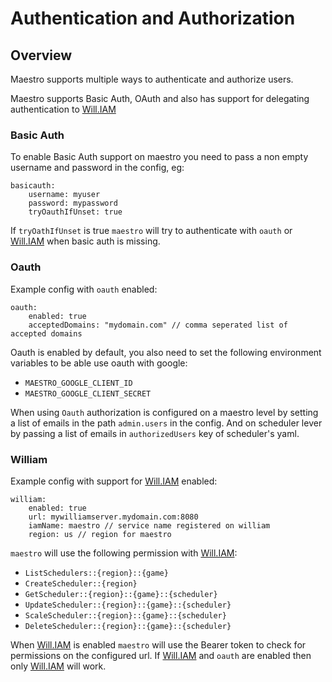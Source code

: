 Authentication and Authorization
========

## Overview
Maestro supports multiple ways to authenticate and authorize users.

Maestro supports Basic Auth, OAuth and also has support for delegating authentication to [Will.IAM][william]

### Basic Auth

To enable Basic Auth support on maestro you need to pass a non empty username and password in the config, eg:
```
basicauth:
    username: myuser
    password: mypassword
    tryOauthIfUnset: true
```

If `tryOathIfUnset` is true `maestro` will try to authenticate with `oauth` or [Will.IAM][william] when basic auth is missing.

### Oauth

Example config with `oauth` enabled:
```
oauth:
    enabled: true
    acceptedDomains: "mydomain.com" // comma seperated list of accepted domains
```

Oauth is enabled by default, you also need to set the following environment variables to be able use oauth with google:
* `MAESTRO_GOOGLE_CLIENT_ID`
* `MAESTRO_GOOGLE_CLIENT_SECRET`

When using `Oauth` authorization is configured on a maestro level by setting a list of emails in the path `admin.users` in the config.
And on scheduler lever by passing a list of emails in `authorizedUsers` key of scheduler's yaml. 

### William

Example config with support for [Will.IAM][william] enabled:
```
william:
    enabled: true
    url: mywilliamserver.mydomain.com:8080
    iamName: maestro // service name registered on william
    region: us // region for maestro 
```

`maestro` will use the following permission with [Will.IAM][william]:
* `ListSchedulers::{region}::{game}`
* `CreateScheduler::{region}`
* `GetScheduler::{region}::{game}::{scheduler}`
* `UpdateScheduler::{region}::{game}::{scheduler}`
* `ScaleScheduler::{region}::{game}::{scheduler}`
* `DeleteScheduler::{region}::{game}::{scheduler}`

When [Will.IAM][william] is enabled `maestro` will use the Bearer token to check for permissions on the configured url.
If [Will.IAM][william] and `oauth` are enabled then only [Will.IAM][william] will work.

[william]: https://github.com/topfreegames/will.iam
